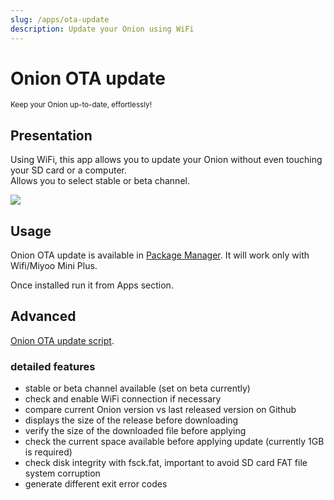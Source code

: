 ```yaml
---
slug: /apps/ota-update
description: Update your Onion using WiFi
---
```


# Onion OTA update

<sup>Keep your Onion up-to-date, effortlessly!</sup>


## Presentation

Using WiFi, this app allows you to update your Onion without even touching your SD card or a computer.  
Allows you to select stable or beta channel.

![](./assets/ota-update.png)

## Usage

Onion OTA update is available in [Package Manager](package-manager). It will work only with Wifi/Miyoo Mini Plus.

Once installed run it from Apps section.

## Advanced

[Onion OTA update script](https://github.com/OnionUI/Onion/blob/main/static/build/.tmp_update/script/ota_update.sh).

### detailed features

- stable or beta channel available (set on beta currently)
- check and enable WiFi connection if necessary
- compare current Onion version vs last released version on Github
- displays the size of the release before downloading
- verify the size of the downloaded file before applying
- check the current space available before applying update (currently 1GB is required)
- check disk integrity with fsck.fat, important to avoid SD card FAT file system corruption
- generate different exit error codes
